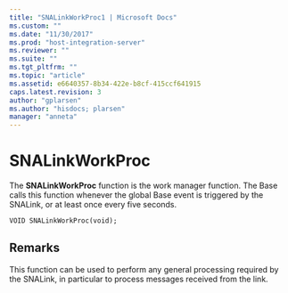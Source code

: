 ```yaml
---
title: "SNALinkWorkProc1 | Microsoft Docs"
ms.custom: ""
ms.date: "11/30/2017"
ms.prod: "host-integration-server"
ms.reviewer: ""
ms.suite: ""
ms.tgt_pltfrm: ""
ms.topic: "article"
ms.assetid: e6640357-8b34-422e-b8cf-415ccf641915
caps.latest.revision: 3
author: "gplarsen"
ms.author: "hisdocs; plarsen"
manager: "anneta"
---
```

# SNALinkWorkProc
The **SNALinkWorkProc** function is the work manager function. The Base calls this function whenever the global Base event is triggered by the SNALink, or at least once every five seconds.  
  
```  
VOID SNALinkWorkProc(void);  
```  
  
## Remarks  
 This function can be used to perform any general processing required by the SNALink, in particular to process messages received from the link.